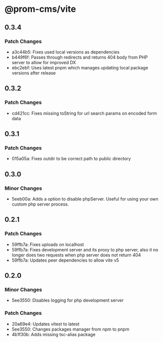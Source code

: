 # @prom-cms/vite

## 0.3.4

### Patch Changes

- a3c44b5: Fixes used local versions as dependencies
- b449f6f: Passes through redirects and returns 404 body from PHP server to allow for improved DX
- ebc2ebf: Uses latest pnpm which manages updating local package versions after release

## 0.3.2

### Patch Changes

- cd421cc: Fixes missing toString for url search params on encoded form data

## 0.3.1

### Patch Changes

- 015a05a: Fixes outdir to be correct path to public directory

## 0.3.0

### Minor Changes

- 5eeb00a: Adds a option to disable phpServer. Useful for using your own custom php server process.

## 0.2.1

### Patch Changes

- 59ffb7a: Fixes uploads on localhost
- 59ffb7a: Fixes development server and its proxy to php server, also it no longer does two requests when php server does not return 404
- 59ffb7a: Updates peer dependencies to allow vite v5

## 0.2.0

### Minor Changes

- 5ee3550: Disables logging for php development server

### Patch Changes

- 20a69e4: Updates vitest to latest
- 5ee3550: Changes packages manager from npm to pnpm
- 4b1f30b: Adds missing tsc-alias package
